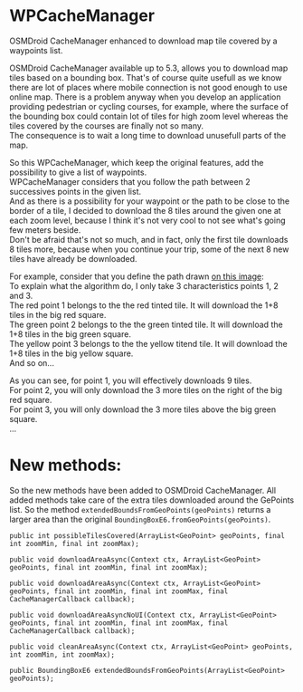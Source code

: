 # WPCacheManager
OSMDroid CacheManager enhanced to download map tile covered by a waypoints list.

OSMDroid CacheManager available up to 5.3, allows you to download map tiles based on a bounding box.
That's of course quite usefull as we know there are lot of places where mobile connection is not good enough to use online map.
There is a problem anyway when you develop an application providing pedestrian or cycling courses, for example, 
where the surface of the bounding box could contain lot of tiles for high zoom level whereas the tiles 
covered by the courses are finally not so many.  
The consequence is to wait a long time to download unusefull parts of the map.  

So this WPCacheManager, which keep the original features, add the possibility to give a list of waypoints.  
WPCacheManager considers that you follow the path between 2 successives points in the given list.  
And as there is a possibility for your waypoint or the path to be close to the border of a tile, I decided to
download the 8 tiles around the given one at each zoom level, because I think it's not very cool to not see what's going 
few meters beside.  
Don't be afraid that's not so much, and in fact, only the first tile downloads 8 tiles more, because when you continue your trip,
some of the next 8 new tiles have already be downloaded.  

For example, consider that you define the path drawn [on this image](http://i.imgur.com/1kX5RF7.jpg):  
To explain what the algorithm do, I only take 3 characteristics points 1, 2 and 3.  
The red point 1 belongs to the the red tinted tile. It will download the 1+8 tiles in the big red square.  
The green point 2 belongs to the the green tinted tile. It will download the 1+8 tiles in the big green square.  
The yellow point 3 belongs to the the yellow titend tile. It will download the 1+8 tiles in the big yellow square.  
And so on...

As you can see, for point 1, you will effectively downloads 9 tiles.  
For point 2, you will only download the 3 more tiles on the right of the big red square.  
For point 3, you will only download the 3 more tiles above the big green square.  
...

# New methods:
So the new methods have been added to OSMDroid CacheManager. All added methods take care of the extra tiles downloaded 
around the GePoints list. So the method `extendedBoundsFromGeoPoints(geoPoints)` returns a larger area than the original `BoundingBoxE6.fromGeoPoints(geoPoints)`.

    public int possibleTilesCovered(ArrayList<GeoPoint> geoPoints, final int zoomMin, final int zoomMax);
    
    public void downloadAreaAsync(Context ctx, ArrayList<GeoPoint> geoPoints, final int zoomMin, final int zoomMax);
    
    public void downloadAreaAsync(Context ctx, ArrayList<GeoPoint> geoPoints, final int zoomMin, final int zoomMax, final CacheManagerCallback callback);
    
    public void downloadAreaAsyncNoUI(Context ctx, ArrayList<GeoPoint> geoPoints, final int zoomMin, final int zoomMax, final CacheManagerCallback callback);

    public void cleanAreaAsync(Context ctx, ArrayList<GeoPoint> geoPoints, int zoomMin, int zoomMax);
    
    public BoundingBoxE6 extendedBoundsFromGeoPoints(ArrayList<GeoPoint> geoPoints);
    
